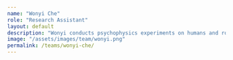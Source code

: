 ```yaml
---
name: "Wonyi Che"
role: "Research Assistant"
layout: default
description: "Wonyi conducts psychophysics experiments on humans and rodents. Her research interests include memory, aging, neurodevelopmental disorders, and dementia."
image: "/assets/images/team/wonyi.png"
permalink: /teams/wonyi-che/
---
```

